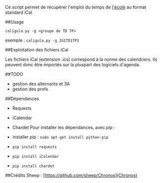 Ce script permet de récupérer l'emploi du temps de [l'école](http://caligula.ensea.fr) au format standard iCal

##Usage


`caligula.py -g <groupe de TD TP> `

exemple : `caligula.py -g 2G1TD1TP1`

##Exploitation des fichiers iCal

Les fichiers iCal (extension .ics) correspond à la norme des calendriers. Ils peuvent donc être importés sur la pluspart des logiciels d'agenda.


##TODO

* gestion des alternants et 3A
* gestion des profs


##Dépendances

* Requests 
* iCalendar
* Chardet
Pour installer les dépendances, avec pip :
* installer pip : `sudo apt-get install python-pip`

* `pip install requests`

* `pip install iCalendar`

* `pip install chardet`

##Crédits
Sheep : [https://github.com/sheep/Chronos](Chronos)
